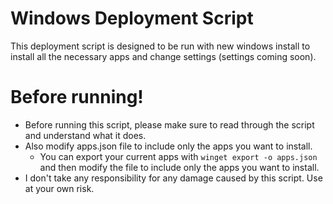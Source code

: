 # Windows Deployment Script

This deployment script is designed to be run with new windows install to install all the necessary apps and change settings (settings coming soon).


# Before running!
- Before running this script, please make sure to read through the script and understand what it does.
- Also modify apps.json file to include only the apps you want to install.
    - You can export your current apps with `winget export -o apps.json` and then modify the file to include only the apps you want to install.
- I don't take any responsibility for any damage caused by this script. Use at your own risk.